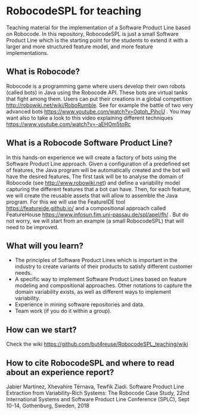 # RobocodeSPL for teaching
Teaching material for the implementation of a Software Product Line based on Robocode.
In this repository, RobocodeSPL is just a small Software Product Line which is the starting point for the students to extend it with a larger and more structured feature model, and more feature implementations.

## What is Robocode?
Robocode is a programming game where users develop their own robots (called bots) in Java using the Robocode API. These bots are virtual tanks that fight among them. Users can put their creations in a global competition http://robowiki.net/wiki/RoboRumble. See for example the battle of two very advanced bots https://www.youtube.com/watch?v=0qtoh_PjhcU . You may want also to take a look to this video explaining different techniques https://www.youtube.com/watch?v=-aEHOm5toRc

## What is a Robocode Software Product Line?
In this hands-on experience we will create a factory of bots using the Software Product Line approach. Given a configuration of a predefined set of features, the Java program will be automatically created and the bot will have the desired features. The first task will be to analyse the domain of Robocode (see http://www.robowiki.net) and define a variability model capturing the different features that a bot can have. Then, for each feature, we will create the reusable assets that will allow to assemble the Java program. For this we will use the FeatureIDE tool https://featureide.github.io/ and a compositional approach called FeatureHouse https://www.infosun.fim.uni-passau.de/spl/apel/fh/ . But do not worry, we will start from an example (a small RobocodeSPL) that will need to be improved.

## What will you learn?
- The principles of Software Product Lines which is important in the industry to create variants of their products to satisfy different customer needs.
- A specific way to implement Software Product Lines based on feature modeling and compositional approaches. Other notations to capture the domain variability exists, as well as different ways to implement variability.
- Experience in mining software repositories and data.
- Team work (if you do it within a group).

## How can we start?
Check the wiki https://github.com/but4reuse/RobocodeSPL_teaching/wiki

## How to cite RobocodeSPL and where to read about an experience report?
Jabier Martinez, Xhevahire Tërnava, Tewfik Ziadi. Software Product Line Extraction from Variability-Rich Systems: The Robocode Case Study, 22nd International Systems and Software Product Line Conference (SPLC), Sept 10-14, Gothenburg, Sweden, 2018
